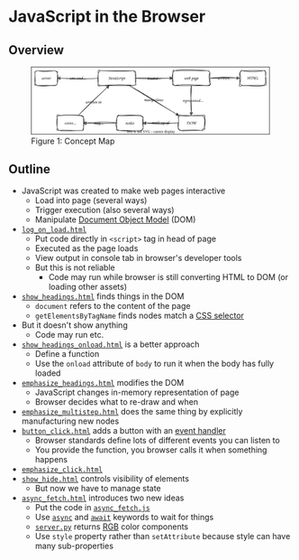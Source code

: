 # JavaScript in the Browser

<p id="terms"></p>

## Overview

<figure id="browser-concept-map">
  <img src="browser_concept_map.svg" alt="concept map of JavaScript in the browser"/>
  <figcaption>Figure 1: Concept Map</figcaption>
</figure>

## Outline

-   JavaScript was created to make web pages interactive
    -   Load into page (several ways)
    -   Trigger execution (also several ways)
    -   Manipulate [Document Object Model](g:dom) (DOM)
-   [`log_on_load.html`](./log_on_load.html)
    -   Put code directly in `<script>` tag in head of page
    -   Executed as the page loads
    -   View output in console tab in browser's developer tools
    -   But this is not reliable
        -   Code may run while browser is still converting HTML to DOM (or loading other assets)
-   [`show_headings.html`](./show_headings.html) finds things in the DOM
    -   `document` refers to the content of the page
    -   `getElementsByTagName` finds nodes match a [CSS selector](g:css-selector)
-   But it doesn't show anything
    -   Code may run etc.
-   [`show_headings_onload.html`](./show_headings_onload.html) is a better approach
    -   Define a function
    -   Use the `onload` attribute of `body` to run it when the body has fully loaded
-   [`emphasize_headings.html`](./emphasize_headings.html) modifies the DOM
    -   JavaScript changes in-memory representation of page
    -   Browser decides what to re-draw and when
-   [`emphasize_multistep.html`](./emphasize_multistep.html) does the same thing by explicitly manufacturing new nodes
-   [`button_click.html`](./button_click.html) adds a button with an [event handler](g:event-handler)
    -   Browser standards define lots of different events you can listen to
    -   You provide the function, you browser calls it when something happens
-   [`emphasize_click.html`](./emphasize_click.html)
-   [`show_hide.html`](./show_hide.html) controls visibility of elements
    -   But now we have to manage state
-   [`async_fetch.html`](./async_fetch.html) introduces two new ideas
    -   Put the code in [`async_fetch.js`](./async_fetch.js)
    -   Use [`async`](g:js-async) and [`await`](g:js-await) keywords to wait for things
    -   [`server.py`](./server.py) returns [RGB](g:rgb) color components
    -   Use `style` property rather than `setAttribute` because style can have many sub-properties
